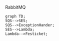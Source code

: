 
RabbitMQ
```mermaid
graph TD;
SQS-->SES;
SQS-->ExceptionHander;
SES-->Lambda;
Lambda-->Festicket;
```

